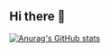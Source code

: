 ## Hi there 👋

[![Anurag's GitHub stats](https://github-readme-stats.vercel.app/api?username=monkeydonkeyking&hide=stars,issues,contribs)](https://github.com/anuraghazra/github-readme-stats)
